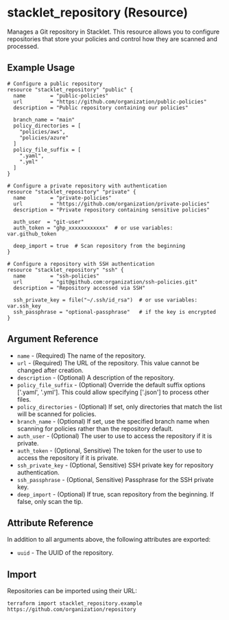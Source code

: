 # stacklet_repository (Resource)

Manages a Git repository in Stacklet. This resource allows you to configure repositories that store your policies and control how they are scanned and processed.

## Example Usage

```hcl
# Configure a public repository
resource "stacklet_repository" "public" {
  name        = "public-policies"
  url         = "https://github.com/organization/public-policies"
  description = "Public repository containing our policies"
  
  branch_name = "main"
  policy_directories = [
    "policies/aws",
    "policies/azure"
  ]
  policy_file_suffix = [
    ".yaml",
    ".yml"
  ]
}

# Configure a private repository with authentication
resource "stacklet_repository" "private" {
  name        = "private-policies"
  url         = "https://github.com/organization/private-policies"
  description = "Private repository containing sensitive policies"
  
  auth_user  = "git-user"
  auth_token = "ghp_xxxxxxxxxxxx"  # or use variables: var.github_token
  
  deep_import = true  # Scan repository from the beginning
}

# Configure a repository with SSH authentication
resource "stacklet_repository" "ssh" {
  name        = "ssh-policies"
  url         = "git@github.com:organization/ssh-policies.git"
  description = "Repository accessed via SSH"
  
  ssh_private_key = file("~/.ssh/id_rsa")  # or use variables: var.ssh_key
  ssh_passphrase = "optional-passphrase"   # if the key is encrypted
}
```

## Argument Reference

* `name` - (Required) The name of the repository.
* `url` - (Required) The URL of the repository. This value cannot be changed after creation.
* `description` - (Optional) A description of the repository.
* `policy_file_suffix` - (Optional) Override the default suffix options ['.yaml', '.yml']. This could allow specifying ['.json'] to process other files.
* `policy_directories` - (Optional) If set, only directories that match the list will be scanned for policies.
* `branch_name` - (Optional) If set, use the specified branch name when scanning for policies rather than the repository default.
* `auth_user` - (Optional) The user to use to access the repository if it is private.
* `auth_token` - (Optional, Sensitive) The token for the user to use to access the repository if it is private.
* `ssh_private_key` - (Optional, Sensitive) SSH private key for repository authentication.
* `ssh_passphrase` - (Optional, Sensitive) Passphrase for the SSH private key.
* `deep_import` - (Optional) If true, scan repository from the beginning. If false, only scan the tip.

## Attribute Reference

In addition to all arguments above, the following attributes are exported:

* `uuid` - The UUID of the repository.

## Import

Repositories can be imported using their URL:

```shell
terraform import stacklet_repository.example https://github.com/organization/repository
``` 